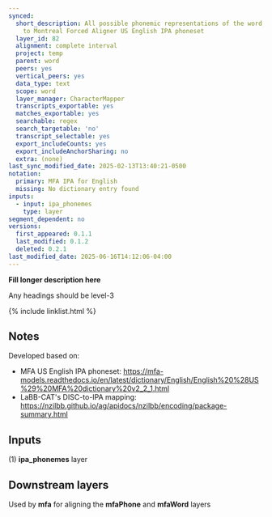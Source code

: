 ```yaml
---
synced:
  short_description: All possible phonemic representations of the word, translated
    to Montreal Forced Aligner US English IPA phoneset
  layer_id: 82
  alignment: complete interval
  project: temp
  parent: word
  peers: yes
  vertical_peers: yes
  data_type: text
  scope: word
  layer_manager: CharacterMapper
  transcripts_exportable: yes
  matches_exportable: yes
  searchable: regex
  search_targetable: 'no'
  transcript_selectable: yes
  export_includeCounts: yes
  export_includeAnchorSharing: no
  extra: (none)
last_sync_modified_date: 2025-02-13T13:40:21-0500
notation:
  primary: MFA IPA for English
  missing: No dictionary entry found
inputs:
  - input: ipa_phonemes
    type: layer
segment_dependent: no
versions:
  first_appeared: 0.1.1
  last_modified: 0.1.2
  deleted: 0.2.1
last_modified_date: 2025-06-16T14:12:06-04:00
---
```


**Fill longer description here**

Any headings should be level-3


{% include linklist.html %}

## Notes

Developed based on:

- MFA US English IPA phoneset: https://mfa-models.readthedocs.io/en/latest/dictionary/English/English%20%28US%29%20MFA%20dictionary%20v2_2_1.html
- LaBB-CAT's DISC-to-IPA mapping: https://nzilbb.github.io/ag/apidocs/nzilbb/encoding/package-summary.html

## Inputs

(1) **ipa_phonemes** layer


## Downstream layers

Used by **mfa** for aligning the **mfaPhone** and **mfaWord** layers
